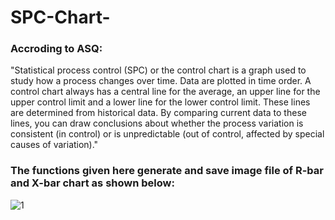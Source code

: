 # SPC-Chart-

### Accroding to ASQ: 

"Statistical process control (SPC) or the control chart is a graph used to study how a process changes over time. Data are plotted in time order. A control chart always has a central line for the average, an upper line for the upper control limit and a lower line for the lower control limit. These lines are determined from historical data. By comparing current data to these lines, you can draw conclusions about whether the process variation is consistent (in control) or is unpredictable (out of control, affected by special causes of variation)."
### The functions given here generate and save image file of R-bar and X-bar chart as shown below:
![1](https://user-images.githubusercontent.com/32318160/49349985-1f227e80-f6e8-11e8-81bb-e9cfd4a83219.png)
